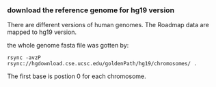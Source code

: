 ### download the reference genome for hg19 version

There are different versions of human genomes. The Roadmap data are mapped to hg19 version.

the whole genome fasta file was gotten by:

```
rsync -avzP rsync://hgdownload.cse.ucsc.edu/goldenPath/hg19/chromosomes/ .
```

The first base is postion 0 for each chromosome.
